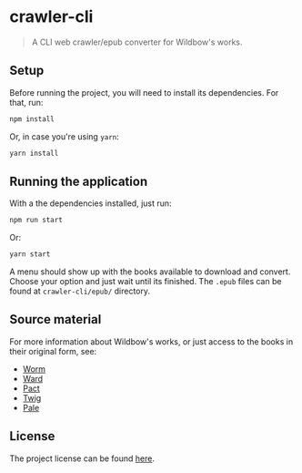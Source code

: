 # crawler-cli

> A CLI web crawler/epub converter for Wildbow's works.


## Setup

Before running the project, you will need to install its dependencies. For that, run:

```bash
npm install
```

Or, in case you're using `yarn`:

```bash
yarn install
```


## Running the application

With a the dependencies installed, just run:

```bash
npm run start

```

Or:


```bash
yarn start

```

A menu should show up with the books available to download and convert. Choose your option and just wait until its finished. The `.epub` files can be found at `crawler-cli/epub/` directory.


## Source material

For more information about Wildbow's works, or just access to the books in their original form, see:

* [Worm](https://parahumans.wordpress.com)
* [Ward](https://www.parahumans.net)
* [Pact](https://pactwebserial.wordpress.com)
* [Twig](https://twigserial.wordpress.com)
* [Pale](https://palewebserial.wordpress.com)


## License

The project license can be found [here](LICENSE.md).